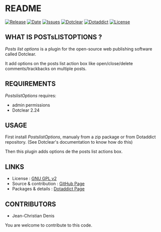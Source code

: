 # README

[![Release](https://img.shields.io/github/v/release/JcDenis/postslistOptions)](https://github.com/JcDenis/postslistOptions/releases)
[![Date](https://img.shields.io/github/release-date/JcDenis/postslistOptions)](https://github.com/JcDenis/postslistOptions/releases)
[![Issues](https://img.shields.io/github/issues/JcDenis/postslistOptions)](https://github.com/JcDenis/postslistOptions/issues)
[![Dotclear](https://img.shields.io/badge/dotclear-v2.24-blue.svg)](https://fr.dotclear.org/download)
[![Dotaddict](https://img.shields.io/badge/dotaddict-official-green.svg)](https://plugins.dotaddict.org/dc2/details/postslistOptions)
[![License](https://img.shields.io/github/license/JcDenis/postslistOptions)](https://github.com/JcDenis/postslistOptions/blob/master/LICENSE)

## WHAT IS POSTsLISTOPTIONS ?

_Posts list  options_ is a plugin for the open-source 
web publishing software called Dotclear.

It add options on the posts list action box like 
open/close/delete comments/trackbacks on multiple posts.

## REQUIREMENTS

_PostslistOptions_ requires: 

 * admin permissions
 * Dotclear 2.24 

## USAGE

First install _PostslistOptions_, manualy from a zip package or from 
Dotaddict repository. (See Dotclear's documentation to know how do this)

Then this plugin adds options de the posts list actions box.

## LINKS

 * License : [GNU GPL v2](https://www.gnu.org/licenses/old-licenses/lgpl-2.0.html)
 * Source & contribution : [GitHub Page](https://github.com/JcDenis/postslistOptions)
 * Packages & details : [Dotaddict Page](https://plugins.dotaddict.org/dc2/details/postslistOptions)

## CONTRIBUTORS

 * Jean-Christian Denis

 You are welcome to contribute to this code.